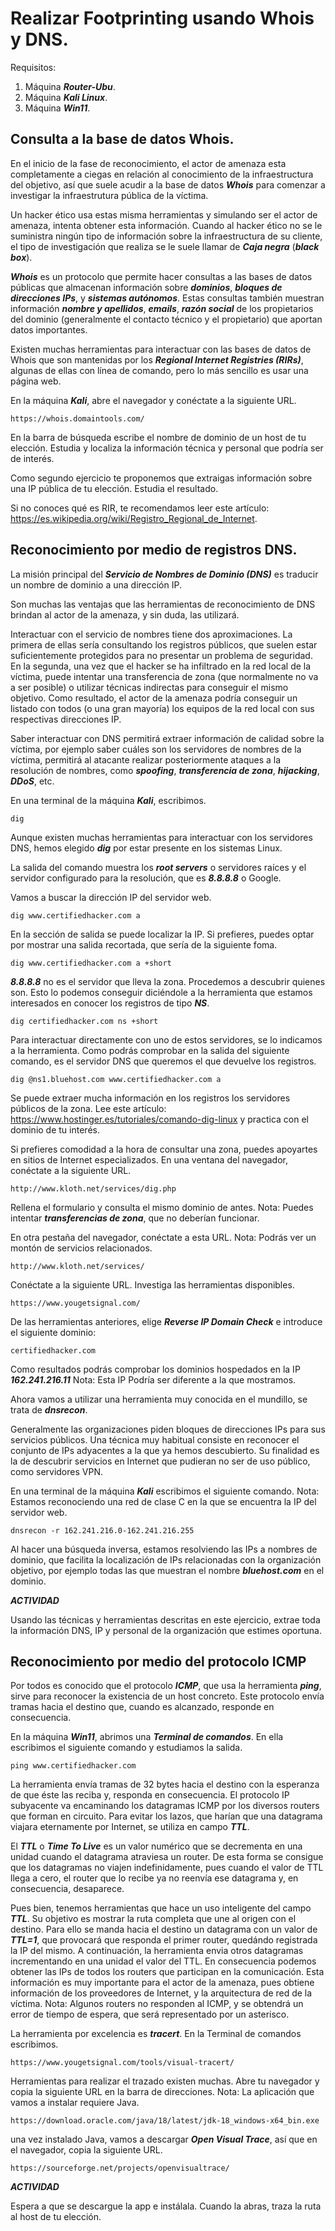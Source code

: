 # Realizar Footprinting usando Whois y DNS.

Requisitos:
1. Máquina ***Router-Ubu***.
2. Máquina ***Kali Linux***.
3. Máquina ***Win11***.



## Consulta a la base de datos Whois.

En el inicio de la fase de reconocimiento, el actor de amenaza esta completamente a ciegas en relación al conocimiento de la infraestructura del objetivo, así que suele acudir a la base de datos ***Whois*** para comenzar a investigar la infraestrutura pública de la víctima.

Un hacker ético usa estas misma herramientas y simulando ser el actor de amenaza, intenta obtener esta información. Cuando al hacker ético no se le suministra ningún tipo de información sobre la infraestructura de su cliente, el tipo de investigación que realiza se le suele llamar de  ***Caja negra*** (***black box***).

***Whois*** es un protocolo que permite hacer consultas a las bases de datos públicas que almacenan información sobre ***dominios***, ***bloques de direcciones IPs***, y ***sistemas autónomos***. Estas consultas también muestran información ***nombre y apellidos***, ***emails***, ***razón social*** de los propietarios del dominio (generalmente el contacto técnico y el propietario) que aportan datos importantes.

Existen muchas herramientas para interactuar con las bases de datos de Whois que son mantenidas por los ***Regional Internet Registries (RIRs)***, algunas de ellas con línea de comando, pero lo más sencillo es usar una página web. 

En la máquina ***Kali***, abre el navegador y conéctate a la siguiente URL.
```
https://whois.domaintools.com/
```

En la barra de búsqueda escribe el nombre de dominio de un host de tu elección. Estudia y localiza la información técnica y personal que podría ser de interés.

Como segundo ejercicio te proponemos que extraigas información sobre una IP pública de tu elección. Estudia el resultado.

Si no conoces qué es RIR, te recomendamos leer este artículo: https://es.wikipedia.org/wiki/Registro_Regional_de_Internet.

## Reconocimiento por medio de registros DNS.

La misión principal del ***Servicio de Nombres de Dominio (DNS)*** es traducir un nombre de dominio a una dirección IP. 

Son muchas las ventajas que las herramientas de reconocimiento de DNS brindan al actor de la amenaza, y sin duda, las utilizará.

Interactuar con el servicio de nombres tiene dos aproximaciones. La primera de ellas sería consultando los registros públicos, que suelen estar suficientemente protegidos para no presentar un problema de seguridad. En la segunda, una vez que el hacker se ha infiltrado en la red local de la víctima, puede intentar una transferencia de zona (que normalmente no va a ser posible) o utilizar técnicas indirectas para conseguir el mismo objetivo. Como resultado, el actor de la amenaza podría conseguir un listado con todos (o una gran mayoría) los equipos de la red local con sus respectivas direcciones IP.

Saber interactuar con DNS permitirá extraer información de calidad sobre la víctima, por ejemplo saber cuáles son los servidores de nombres  de la víctima, permitirá al atacante realizar posteriormente ataques a la resolución de nombres, como ***spoofing***, ***transferencia de zona***, ***hijacking***, ***DDoS***, etc.

En una terminal de la máquina ***Kali***, escribimos.
```
dig
```

Aunque existen muchas herramientas para interactuar con los servidores DNS, hemos elegido ***dig*** por estar presente en los sistemas Linux.

La salida del comando muestra los ***root servers*** o servidores raíces y el servidor configurado para la resolución, que es ***8.8.8.8*** o Google.

Vamos a buscar la dirección IP del servidor web. 
```
dig www.certifiedhacker.com a
```

En la sección de salida se puede localizar la IP. Si prefieres, puedes optar por mostrar una salida recortada, que sería de la siguiente foma.
```
dig www.certifiedhacker.com a +short
```

***8.8.8.8*** no es el servidor que lleva la zona. Procedemos a descubrir quienes son.
Esto lo podemos conseguir diciéndole a la herramienta que estamos interesados en conocer los registros de tipo ***NS***.
```
dig certifiedhacker.com ns +short
```

Para interactuar directamente con uno de estos servidores, se lo indicamos a la herramienta. Como podrás comprobar en la salida del siguiente comando, es el servidor DNS que queremos el que devuelve los registros.
```
dig @ns1.bluehost.com www.certifiedhacker.com a
```

Se puede extraer mucha información en los registros los servidores públicos de la zona. Lee este artículo: https://www.hostinger.es/tutoriales/comando-dig-linux y practica con el dominio de tu interés.

Si prefieres comodidad a la hora de consultar una zona, puedes apoyartes en sitios de Internet especializados. En una ventana del navegador, conéctate a la siguiente URL.
```
http://www.kloth.net/services/dig.php
```

Rellena el formulario y consulta el mismo dominio de antes.
Nota: Puedes intentar ***transferencias de zona***, que no deberían funcionar.

En otra pestaña del navegador, conéctate a esta URL.
Nota: Podrás ver un montón de servicios relacionados.
```
http://www.kloth.net/services/
```

Conéctate a la siguiente URL. Investiga las herramientas disponibles.
```
https://www.yougetsignal.com/
```

De las herramientas anteriores, elige ***Reverse IP Domain Check*** e introduce el siguiente dominio:
```
certifiedhacker.com
```

Como resultados podrás comprobar los dominios hospedados en la IP ***162.241.216.11***
Nota: Esta IP Podría ser diferente a la que mostramos.

Ahora vamos a utilizar una herramienta muy conocida en el mundillo, se trata de ***dnsrecon***.

Generalmente las organizaciones piden bloques de direcciones IPs para sus servicios públicos. Una técnica muy habitual consiste en reconocer el conjunto de IPs adyacentes a la que ya hemos descubierto. Su finalidad es la de descubrir servicios en Internet que pudieran no ser de uso público, como servidores VPN.

En una terminal de la máquina ***Kali*** escribimos el siguiente comando.
Nota: Estamos reconociendo una red de clase C en la que se encuentra la IP del servidor web.
```
dnsrecon -r 162.241.216.0-162.241.216.255
```

Al hacer una búsqueda inversa, estamos resolviendo las IPs a nombres de dominio, que facilita la localización de IPs relacionadas con la organización objetivo, por ejemplo todas las que muestran el nombre ***bluehost.com*** en el dominio.

***ACTIVIDAD***

Usando las técnicas y herramientas descritas en este ejercicio, extrae toda la información DNS, IP y personal de la organización que estimes oportuna.


## Reconocimiento por medio del protocolo ICMP

Por todos es conocido que el protocolo ***ICMP***, que usa la herramienta ***ping***, sirve para reconocer la existencia de un host concreto. Este protocolo envía tramas hacia el destino que, cuando es alcanzado, responde en consecuencia.

En la máquina ***Win11***, abrimos una ***Terminal de comandos***. En ella escribimos el siguiente comando y estudiamos la salida.
```
ping www.certifiedhacker.com
```

La herramienta envía tramas de 32 bytes hacia el destino con la esperanza de que éste las reciba y, responda en consecuencia. El protocolo IP subyacente va encaminando los datagramas ICMP por los diversos routers que forman en circuito. Para evitar los lazos, que harían que una datagrama viajara eternamente por Internet, se utiliza en campo ***TTL***.

El ***TTL*** o ***Time To Live*** es un valor numérico que se decrementa en una unidad cuando el datagrama atraviesa un router. De esta forma se consigue que los datagramas no viajen indefinidamente, pues cuando el valor de TTL llega a cero, el router que lo recibe ya no reenvía ese datagrama y, en consecuencia, desaparece.

Pues bien, tenemos herramientas que hace un uso inteligente del campo ***TTL***. Su objetivo es mostrar la ruta completa que une al origen con el destino. Para ello se manda hacia el destino un datagrama con un valor de ***TTL=1***, que provocará que responda el primer router, quedándo registrada la IP del mismo. A continuación, la herramienta envia otros datagramas incrementando en una unidad el valor del TTL. En consecuencia podemos obtener las IPs de todos los routers que participan en la comunicación. Esta información es muy importante para el actor de la amenaza, pues obtiene información de los proveedores de Internet, y la arquitectura de red de la víctima.
Nota: Algunos routers no responden al ICMP, y se obtendrá un error de tiempo de espera, que será representado por un asterisco.

La herramienta por excelencia es ***tracert***. En la Terminal de comandos escribimos.
```
https://www.yougetsignal.com/tools/visual-tracert/
```

Herramientas para realizar el trazado existen muchas. Abre tu navegador y copia la siguiente URL en la barra de direcciones. 
Nota: La aplicación que vamos a instalar requiere Java.
```
https://download.oracle.com/java/18/latest/jdk-18_windows-x64_bin.exe
```

una vez instalado Java, vamos a descargar ***Open Visual Trace***, así que en el navegador, copia la siguiente URL.
```
https://sourceforge.net/projects/openvisualtrace/
```

***ACTIVIDAD***

Espera a que se descargue la app e instálala. Cuando la abras, traza la ruta al host de tu elección.



